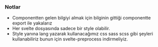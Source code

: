 ### Notlar
* Componentten gelen bilgiyi almak için bilginin gittiği componentte export ile yakalarız
* Her svelte dosyasında sadece bir style olabilir.
* Style yanına lang yazarak kullanacağımız css sass scss gibi şeyleri kullanabiliriz bunun için svelte-preprocess indirmeliyiz.